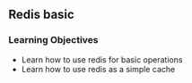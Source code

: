 ## Redis basic

### Learning Objectives

* Learn how to use redis for basic operations
* Learn how to use redis as a simple cache
